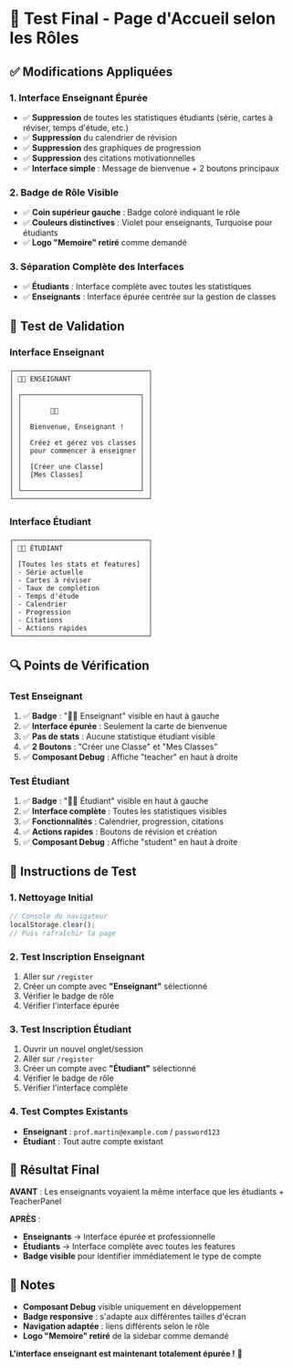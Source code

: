 # 🎯 Test Final - Page d'Accueil selon les Rôles

## ✅ Modifications Appliquées

### **1. Interface Enseignant Épurée** 
- ✅ **Suppression** de toutes les statistiques étudiants (série, cartes à réviser, temps d'étude, etc.)
- ✅ **Suppression** du calendrier de révision
- ✅ **Suppression** des graphiques de progression
- ✅ **Suppression** des citations motivationnelles
- ✅ **Interface simple** : Message de bienvenue + 2 boutons principaux

### **2. Badge de Rôle Visible**
- ✅ **Coin supérieur gauche** : Badge coloré indiquant le rôle
- ✅ **Couleurs distinctives** : Violet pour enseignants, Turquoise pour étudiants
- ✅ **Logo "Memoire" retiré** comme demandé

### **3. Séparation Complète des Interfaces**
- ✅ **Étudiants** : Interface complète avec toutes les statistiques
- ✅ **Enseignants** : Interface épurée centrée sur la gestion de classes

## 🧪 Test de Validation

### **Interface Enseignant**
```
┌─────────────────────────────────┐
│ 👨‍🏫 ENSEIGNANT                   │
│                                 │
│ ┌─────────────────────────────┐ │
│ │                             │ │
│ │       👨‍🏫                    │ │
│ │                             │ │
│ │  Bienvenue, Enseignant !    │ │
│ │                             │ │
│ │  Créez et gérez vos classes │ │
│ │  pour commencer à enseigner │ │
│ │                             │ │
│ │  [Créer une Classe]         │ │
│ │  [Mes Classes]              │ │
│ │                             │ │
│ └─────────────────────────────┘ │
└─────────────────────────────────┘
```

### **Interface Étudiant** 
```
┌─────────────────────────────────┐
│ 👨‍🎓 ÉTUDIANT                     │
│                                 │
│ [Toutes les stats et features]  │
│ - Série actuelle                │
│ - Cartes à réviser              │
│ - Taux de complétion            │
│ - Temps d'étude                 │
│ - Calendrier                    │
│ - Progression                   │
│ - Citations                     │
│ - Actions rapides               │
└─────────────────────────────────┘
```

## 🔍 Points de Vérification

### **Test Enseignant**
1. ✅ **Badge** : "👨‍🏫 Enseignant" visible en haut à gauche
2. ✅ **Interface épurée** : Seulement la carte de bienvenue
3. ✅ **Pas de stats** : Aucune statistique étudiant visible
4. ✅ **2 Boutons** : "Créer une Classe" et "Mes Classes"
5. ✅ **Composant Debug** : Affiche "teacher" en haut à droite

### **Test Étudiant**
1. ✅ **Badge** : "👨‍🎓 Étudiant" visible en haut à gauche  
2. ✅ **Interface complète** : Toutes les statistiques visibles
3. ✅ **Fonctionnalités** : Calendrier, progression, citations
4. ✅ **Actions rapides** : Boutons de révision et création
5. ✅ **Composant Debug** : Affiche "student" en haut à droite

## 🚀 Instructions de Test

### **1. Nettoyage Initial**
```javascript
// Console du navigateur
localStorage.clear();
// Puis rafraîchir la page
```

### **2. Test Inscription Enseignant**
1. Aller sur `/register`
2. Créer un compte avec **"Enseignant"** sélectionné
3. Vérifier le badge de rôle
4. Vérifier l'interface épurée

### **3. Test Inscription Étudiant**  
1. Ouvrir un nouvel onglet/session
2. Aller sur `/register`
3. Créer un compte avec **"Étudiant"** sélectionné
4. Vérifier le badge de rôle
5. Vérifier l'interface complète

### **4. Test Comptes Existants**
- **Enseignant** : `prof.martin@example.com` / `password123`
- **Étudiant** : Tout autre compte existant

## 🎯 Résultat Final

**AVANT** : Les enseignants voyaient la même interface que les étudiants + TeacherPanel

**APRÈS** : 
- **Enseignants** → Interface épurée et professionnelle
- **Étudiants** → Interface complète avec toutes les features
- **Badge visible** pour identifier immédiatement le type de compte

## 📝 Notes

- **Composant Debug** visible uniquement en développement
- **Badge responsive** : s'adapte aux différentes tailles d'écran
- **Navigation adaptée** : liens différents selon le rôle
- **Logo "Memoire" retiré** de la sidebar comme demandé

**L'interface enseignant est maintenant totalement épurée !** 🎉
